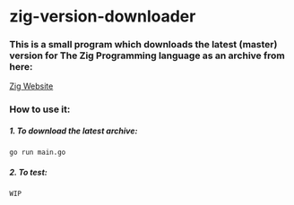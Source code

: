# zig-version-downloader

### This is a small program which downloads the latest (master) version for The Zig Programming language as an archive from here:
[Zig Website](https://ziglang.org/download/index.json)

### How to use it:

##### 1. To download the latest archive:
```
go run main.go
```

##### 2. To test:
```
WIP
```
